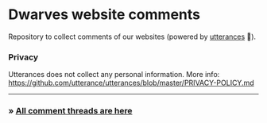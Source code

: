 # Dwarves website comments

Repository to collect comments of our websites (powered by [utterances](https://utteranc.es/) 🔮).

### Privacy

Utterances does not collect any personal information. More info:
https://github.com/utterance/utterances/blob/master/PRIVACY-POLICY.md

---

### &raquo; [All comment threads are here](https://github.com/dwarvesf/website-comments/issues)
